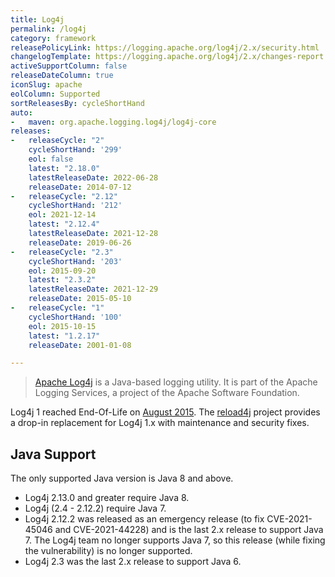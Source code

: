 ```yaml
---
title: Log4j
permalink: /log4j
category: framework
releasePolicyLink: https://logging.apache.org/log4j/2.x/security.html
changelogTemplate: https://logging.apache.org/log4j/2.x/changes-report.html#a{{"__LATEST__"}}
activeSupportColumn: false
releaseDateColumn: true
iconSlug: apache
eolColumn: Supported
sortReleasesBy: cycleShortHand
auto:
-   maven: org.apache.logging.log4j/log4j-core
releases:
-   releaseCycle: "2"
    cycleShortHand: '299'
    eol: false
    latest: "2.18.0"
    latestReleaseDate: 2022-06-28
    releaseDate: 2014-07-12
-   releaseCycle: "2.12"
    cycleShortHand: '212'
    eol: 2021-12-14
    latest: "2.12.4"
    latestReleaseDate: 2021-12-28
    releaseDate: 2019-06-26
-   releaseCycle: "2.3"
    cycleShortHand: '203'
    eol: 2015-09-20
    latest: "2.3.2"
    latestReleaseDate: 2021-12-29
    releaseDate: 2015-05-10
-   releaseCycle: "1"
    cycleShortHand: '100'
    eol: 2015-10-15
    latest: "1.2.17"
    releaseDate: 2001-01-08

---
```


> [Apache Log4j](https://logging.apache.org/log4j/2.x/) is a Java-based logging utility. It is part of the Apache Logging Services, a project of the Apache Software Foundation.

Log4j 1 reached End-Of-Life on [August 2015](https://blogs.apache.org/foundation/entry/apache_logging_services_project_announces). The [reload4j](https://reload4j.qos.ch/) project provides a drop-in replacement for Log4j 1.x with maintenance and security fixes.

## Java Support

The only supported Java version is Java 8 and above.

- Log4j 2.13.0 and greater require Java 8.
- Log4j (2.4 - 2.12.2) require Java 7.
- Log4j 2.12.2 was released as an emergency release (to fix CVE-2021-45046 and CVE-2021-44228) and is the last 2.x release to support Java 7. The Log4j team no longer supports Java 7, so this release (while fixing the vulnerability) is no longer supported.
- Log4j 2.3 was the last 2.x release to support Java 6.
